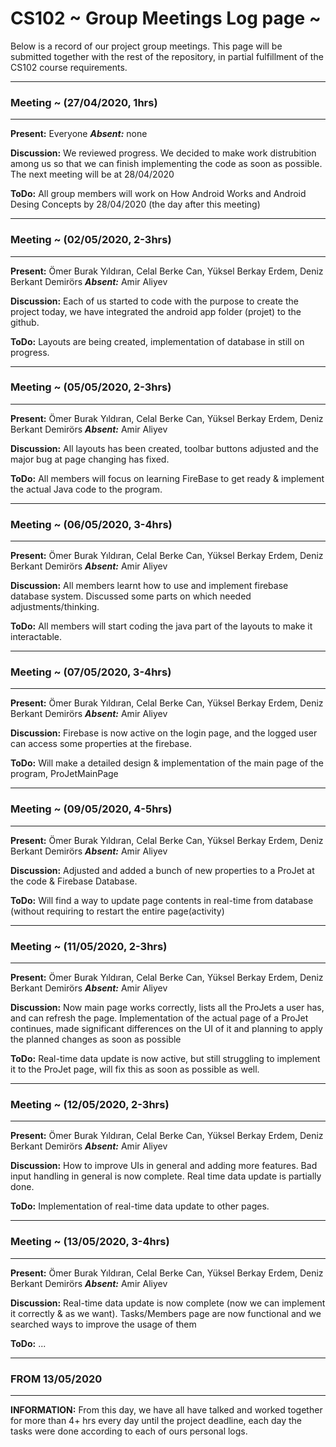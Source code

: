 # CS102 ~ Group Meetings Log page ~

Below is a record of our project group meetings. This page will be submitted together with the rest of the repository, in partial fulfillment of the CS102 course requirements.

****
### Meeting ~ (27/04/2020, 1hrs)
****
**Present:** Everyone   _**Absent:**_  none

**Discussion:** 
We reviewed progress. We decided to make work distrubition among us so that we can finish implementing the code as soon as possible. The next meeting will be at 28/04/2020

**ToDo:** All group members will work on How Android Works and Android Desing Concepts by 28/04/2020 (the day after this meeting)

****
### Meeting ~ (02/05/2020, 2-3hrs)
****
**Present:** Ömer Burak Yıldıran, Celal Berke Can, Yüksel Berkay Erdem, Deniz Berkant Demirörs   _**Absent:**_  Amir Aliyev

**Discussion:** 
Each of us started to code with the purpose to create the project today, we have integrated the android app folder (projet) to the github.

**ToDo:** Layouts are being created, implementation of database in still on progress.

****
### Meeting ~ (05/05/2020, 2-3hrs)
****
**Present:** Ömer Burak Yıldıran, Celal Berke Can, Yüksel Berkay Erdem, Deniz Berkant Demirörs   _**Absent:**_  Amir Aliyev

**Discussion:** 
All layouts has been created, toolbar buttons adjusted and the major bug at page changing has fixed.

**ToDo:** All members will focus on learning FireBase to get ready & implement the actual Java code to the program.

****
### Meeting ~ (06/05/2020, 3-4hrs)
****
**Present:** Ömer Burak Yıldıran, Celal Berke Can, Yüksel Berkay Erdem, Deniz Berkant Demirörs   _**Absent:**_  Amir Aliyev

**Discussion:** 
All members learnt how to use and implement firebase database system. Discussed some parts on which needed adjustments/thinking.

**ToDo:** All members will start coding the java part of the layouts to make it interactable.

****
### Meeting ~ (07/05/2020, 3-4hrs)
****
**Present:** Ömer Burak Yıldıran, Celal Berke Can, Yüksel Berkay Erdem, Deniz Berkant Demirörs   _**Absent:**_  Amir Aliyev

**Discussion:** 
Firebase is now active on the login page, and the logged user can access some properties at the firebase.

**ToDo:** Will make a detailed design & implementation of the main page of the program, ProJetMainPage

****
### Meeting ~ (09/05/2020, 4-5hrs)
****
**Present:** Ömer Burak Yıldıran, Celal Berke Can, Yüksel Berkay Erdem, Deniz Berkant Demirörs   _**Absent:**_  Amir Aliyev

**Discussion:** 
Adjusted and added a bunch of new properties to a ProJet at the code & Firebase Database.

**ToDo:** Will find a way to update page contents in real-time from database (without requiring to restart the entire page(activity)

****
### Meeting ~ (11/05/2020, 2-3hrs)
****
**Present:** Ömer Burak Yıldıran, Celal Berke Can, Yüksel Berkay Erdem, Deniz Berkant Demirörs   _**Absent:**_  Amir Aliyev

**Discussion:** 
Now main page works correctly, lists all the ProJets a user has, and can refresh the page. Implementation of the actual page of a ProJet continues, made significant differences on the UI of it and planning to apply the planned changes as soon as possible

**ToDo:** Real-time data update is now active, but still struggling to implement it to the ProJet page, will fix this as soon as possible as well.

****
### Meeting ~ (12/05/2020, 2-3hrs)
****
**Present:** Ömer Burak Yıldıran, Celal Berke Can, Yüksel Berkay Erdem, Deniz Berkant Demirörs   _**Absent:**_  Amir Aliyev

**Discussion:** 
How to improve UIs in general and adding more features. Bad input handling in general is now complete. Real time data update is partially done.

**ToDo:** Implementation of real-time data update to other pages.

****
### Meeting ~ (13/05/2020, 3-4hrs)
****
**Present:** Ömer Burak Yıldıran, Celal Berke Can, Yüksel Berkay Erdem, Deniz Berkant Demirörs   _**Absent:**_  Amir Aliyev

**Discussion:** 
Real-time data update is now complete (now we can implement it correctly & as we want). Tasks/Members page are now functional and we searched ways to improve the usage of them

**ToDo:** ...

****
### FROM 13/05/2020
****

**INFORMATION:** From this day, we have all have talked and worked together for more than 4+ hrs every day until the project deadline, each day the tasks were done according to each of ours personal logs.

